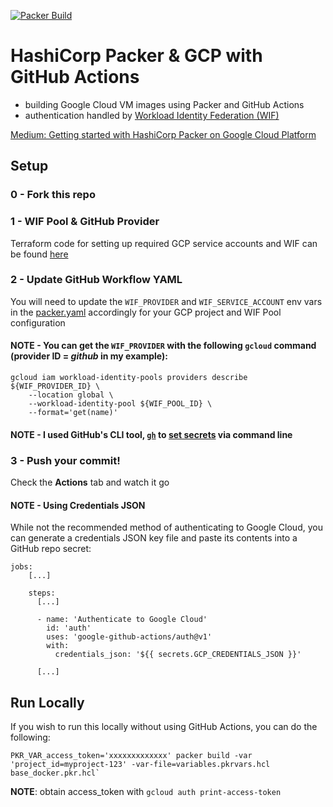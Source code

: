 [![Packer Build](https://github.com/Neutrollized/packer-gcp-with-githubactions/actions/workflows/packer.yaml/badge.svg)](https://github.com/Neutrollized/packer-gcp-with-githubactions/actions/workflows/packer.yaml)

# HashiCorp Packer & GCP with GitHub Actions

- building Google Cloud VM images using Packer and GitHub Actions
- authentication handled by [Workload Identity Federation (WIF)](https://cloud.google.com/iam/docs/workload-identity-federation)

[Medium: Getting started with HashiCorp Packer on Google Cloud Platform](https://medium.com/@glen.yu/getting-started-with-hashicorp-packer-on-google-cloud-platform-a36bfeffbfa9)

## Setup

### 0 - Fork this repo


### 1 - WIF Pool & GitHub Provider
Terraform code for setting up required GCP service accounts and WIF can be found [here](./terraform)


### 2 - Update GitHub Workflow YAML
You will need to update the `WIF_PROVIDER` and `WIF_SERVICE_ACCOUNT` env vars in the [packer.yaml](.github/workflow/packer.yaml) accordingly for your GCP project and WIF Pool configuration

#### NOTE - You can get the `WIF_PROVIDER` with the following `gcloud` command (provider ID = *github* in my example): 
```console
gcloud iam workload-identity-pools providers describe ${WIF_PROVIDER_ID} \
    --location global \
    --workload-identity-pool ${WIF_POOL_ID} \
    --format='get(name)'
```

#### NOTE - I used GitHub's CLI tool, [`gh`](https://github.com/cli/cli) to [set secrets](https://cli.github.com/manual/gh_secret_set) via command line


### 3 - Push your commit!
Check the **Actions** tab and watch it go


#### NOTE - Using Credentials JSON
While not the recommended method of authenticating to Google Cloud, you can generate a credentials JSON key file and paste its contents into a GitHub repo secret:
```
jobs:
    [...]

    steps:
      [...]

      - name: 'Authenticate to Google Cloud'
        id: 'auth'
        uses: 'google-github-actions/auth@v1'
        with:
          credentials_json: '${{ secrets.GCP_CREDENTIALS_JSON }}'

      [...]
```


## Run Locally
If you wish to run this locally without using GitHub Actions, you can do the following:

```console
PKR_VAR_access_token='xxxxxxxxxxxxx' packer build -var 'project_id=myproject-123' -var-file=variables.pkrvars.hcl base_docker.pkr.hcl`
```

**NOTE**: obtain access_token with `gcloud auth print-access-token`
